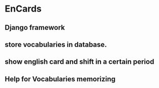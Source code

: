 # EnCards

## Django framework
## store vocabularies in database.
## show english card and shift in a certain period
## Help for Vocabularies memorizing
